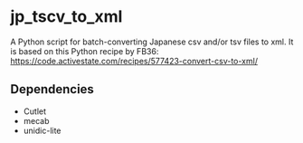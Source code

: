 # jp_tscv_to_xml

A Python script for batch-converting Japanese csv and/or tsv files to xml.
It is based on this Python recipe by FB36: https://code.activestate.com/recipes/577423-convert-csv-to-xml/

## Dependencies
- Cutlet
- mecab
- unidic-lite
